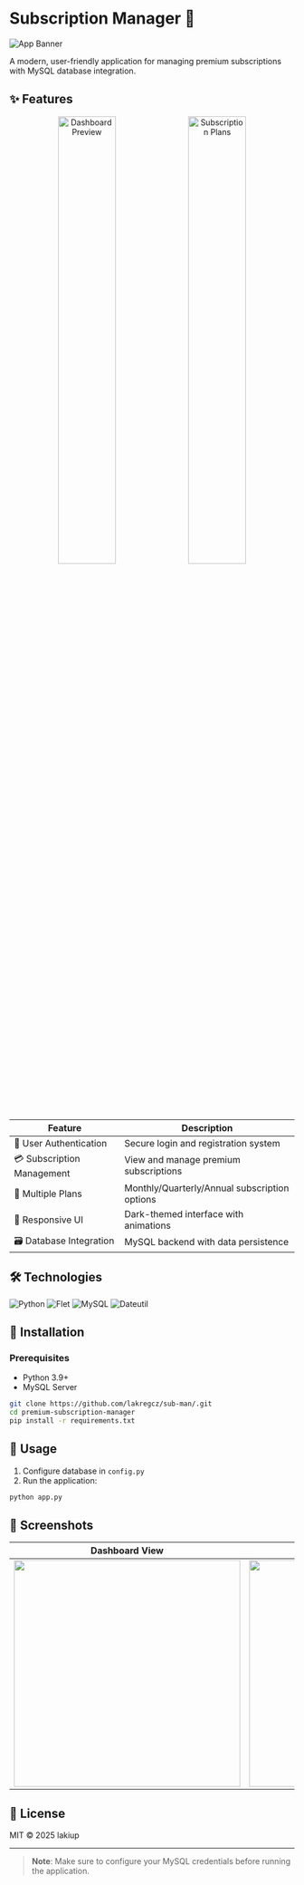# Subscription Manager 💎

![App Banner](https://lakiup.com/wp-content/uploads/2025/07/1.png)

A modern, user-friendly application for managing premium subscriptions with MySQL database integration.

## ✨ Features

<div align="center">
  <img src="https://lakiup.com/wp-content/uploads/2025/07/2.png" width="45%" alt="Dashboard Preview">
  <img src="https://lakiup.com/wp-content/uploads/2025/07/3.png" width="45%" alt="Subscription Plans">
</div>

| Feature | Description |
|---------|-------------|
| 🔐 User Authentication | Secure login and registration system |
| 💳 Subscription Management | View and manage premium subscriptions |
| 📅 Multiple Plans | Monthly/Quarterly/Annual subscription options |
| 🎨 Responsive UI | Dark-themed interface with animations |
| 🗃️ Database Integration | MySQL backend with data persistence |

## 🛠️ Technologies

![Python](https://img.shields.io/badge/Python-3.9+-blue?logo=python)
![Flet](https://img.shields.io/badge/Flet-UI%20Framework-green)
![MySQL](https://img.shields.io/badge/MySQL-Database-orange?logo=mysql)
![Dateutil](https://img.shields.io/badge/Dateutil-Date%20Calculations-lightgrey)

## 🚀 Installation

### Prerequisites
- Python 3.9+
- MySQL Server

```bash
git clone https://github.com/lakregcz/sub-man/.git
cd premium-subscription-manager
pip install -r requirements.txt
```

## 📖 Usage

1. Configure database in `config.py`
2. Run the application:
```bash
python app.py
```

## 📸 Screenshots

| Dashboard View | Subscription Management |
|---------------|-------------------------|
| <img src="https://lakiup.com/wp-content/uploads/2025/07/2.png" width="400"> | <img src="https://lakiup.com/wp-content/uploads/2025/07/3.png" width="400"> |

## 📜 License
MIT © 2025 lakiup

---

> **Note**: Make sure to configure your MySQL credentials before running the application.

